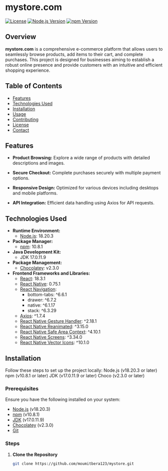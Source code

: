 # mystore.com

[![License](https://img.shields.io/badge/license-MIT-blue.svg)](LICENSE)
[![Node.js Version](https://img.shields.io/badge/node.js-18.20.3-brightgreen)](https://nodejs.org/)
[![npm Version](https://img.shields.io/badge/npm-10.8.1-red)](https://www.npmjs.com/)

## Overview

**mystore.com** is a comprehensive e-commerce platform that allows users to seamlessly browse products, add items to their cart, and complete purchases. This project is designed for businesses aiming to establish a robust online presence and provide customers with an intuitive and efficient shopping experience.

## Table of Contents

- [Features](#features)
- [Technologies Used](#technologies-used)
- [Installation](#installation)
- [Usage](#usage)
- [Contributing](#contributing)
- [License](#license)
- [Contact](#contact)

## Features

- **Product Browsing:** Explore a wide range of products with detailed descriptions and images.

- **Secure Checkout:** Complete purchases securely with multiple payment options.
- **Responsive Design:** Optimized for various devices including desktops and mobile platforms.
- **API Integration:** Efficient data handling using Axios for API requests.

## Technologies Used

- **Runtime Environment:**
  - [Node.js](https://nodejs.org/en/): 18.20.3
- **Package Manager:**
  - [npm](https://www.npmjs.com/): 10.8.1
- **Java Development Kit:**
  - JDK 17.0.11.9
- **Package Management:**
  - [Chocolatey](https://chocolatey.org/): v2.3.0
- **Frontend Frameworks and Libraries:**
  - [React](https://reactjs.org/): 18.3.1
  - [React Native](https://reactnative.dev/): 0.75.1
  - [React Navigation](https://reactnavigation.org/): 
    - bottom-tabs: ^6.6.1
    - drawer: ^6.7.2
    - native: ^6.1.17
    - stack: ^6.3.29
  - [Axios](https://axios-http.com/): ^1.7.4
  - [React Native Gesture Handler](https://docs.swmansion.com/react-native-gesture-handler/): ^2.18.1
  - [React Native Reanimated](https://docs.swmansion.com/react-native-reanimated/): ^3.15.0
  - [React Native Safe Area Context](https://github.com/th3rdwave/react-native-safe-area-context): ^4.10.1
  - [React Native Screens](https://github.com/software-mansion/react-native-screens): ^3.34.0
  - [React Native Vector Icons](https://github.com/oblador/react-native-vector-icons): ^10.1.0

## Installation

Follow these steps to set up the project locally:
Node.js (v18.20.3 or later)
npm (v10.8.1 or later)
JDK (v17.0.11.9 or later)
Choco (v2.3.0 or later)
### Prerequisites

Ensure you have the following installed on your system:

- [Node.js](https://nodejs.org/en/download/) (v18.20.3)
- [npm](https://www.npmjs.com/get-npm) (v10.8.1)
- [JDK](https://www.oracle.com/java/technologies/javase/jdk17-archive-downloads.html) (v17.0.11.9)
- [Chocolatey](https://chocolatey.org/install) (v2.3.0)
- [Git](https://git-scm.com/downloads)

### Steps

1. **Clone the Repository**

   ```bash
   git clone https://github.com/moumitbera123/mystore.git
